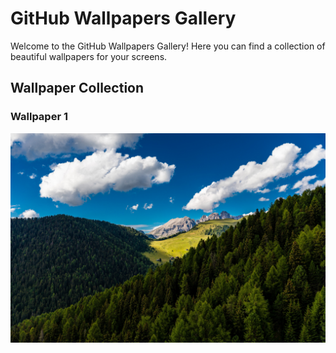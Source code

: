 # GitHub Wallpapers Gallery

Welcome to the GitHub Wallpapers Gallery! Here you can find a collection of beautiful wallpapers for your screens.

## Wallpaper Collection

### Wallpaper 1
![Wallpaper 1](simon-rae-418042-unsplash.jpg)

